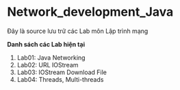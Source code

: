 # Network_development_Java
Đây là source lưu trữ các Lab môn Lập trình mạng

**Danh sách các Lab hiện tại**
1. Lab01: Java Networking
2. Lab02: URL IOStream
3. Lab03: IOStream Download File 
4. Lab04: Threads, Multi-threads
